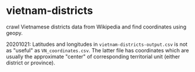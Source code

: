 ﻿# vietnam-districts

crawl Vietnamese districts data from Wikipedia and find coordinates using geopy.

20201021: Latitudes and longitudes in `vietnam-districts-output.csv` is not as "useful" as `VN_coordinates.csv`. The latter file has coordinates which are usually the approximate "center" of corresponding territorial unit (either district or province).
